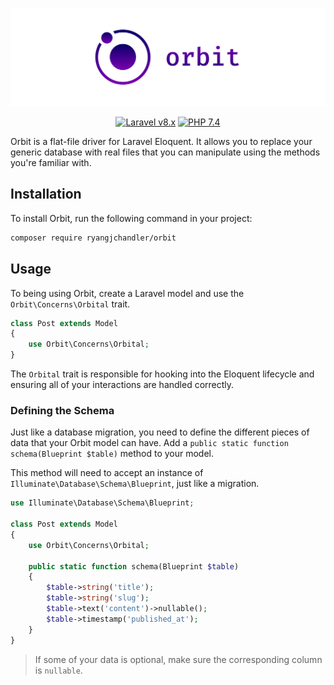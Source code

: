 ![Orbit](./art/orbit.png)

<p align="center">
    <a href="https://laravel.com"><img alt="Laravel v8.x" src="https://img.shields.io/badge/Laravel-v8.x-FF2D20?style=for-the-badge&logo=laravel"></a>
    <a href="https://php.net"><img alt="PHP 7.4" src="https://img.shields.io/badge/PHP-7.4-777BB4?style=for-the-badge&logo=php"></a>
</p>

Orbit is a flat-file driver for Laravel Eloquent. It allows you to replace your generic database with real files that you can manipulate using the methods you're familiar with.

## Installation

To install Orbit, run the following command in your project:

```bash
composer require ryangjchandler/orbit
```

## Usage

To being using Orbit, create a Laravel model and use the `Orbit\Concerns\Orbital` trait.

```php
class Post extends Model
{
    use Orbit\Concerns\Orbital;
}
```

The `Orbital` trait is responsible for hooking into the Eloquent lifecycle and ensuring all of your interactions are handled correctly.

### Defining the Schema

Just like a database migration, you need to define the different pieces of data that your Orbit model can have. Add a `public static function schema(Blueprint $table)` method to your model.

This method will need to accept an instance of `Illuminate\Database\Schema\Blueprint`, just like a migration.

```php
use Illuminate\Database\Schema\Blueprint;

class Post extends Model
{
    use Orbit\Concerns\Orbital;

    public static function schema(Blueprint $table)
    {
        $table->string('title');
        $table->string('slug');
        $table->text('content')->nullable();
        $table->timestamp('published_at');
    }
}
```

> If some of your data is optional, make sure the corresponding column is `nullable`.

